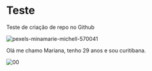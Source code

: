 # Teste
Teste de criação de repo no Github

![pexels-minamarie-michell-570041](https://user-images.githubusercontent.com/78593956/114454991-9a967380-9bb1-11eb-9894-4736983fc252.jpg)

Olá me chamo Mariana, tenho 29 anos e sou curitibana.  


![00](https://user-images.githubusercontent.com/78593956/114460046-a7b66100-9bb7-11eb-9a1d-9fdfb93962ad.jpg)
